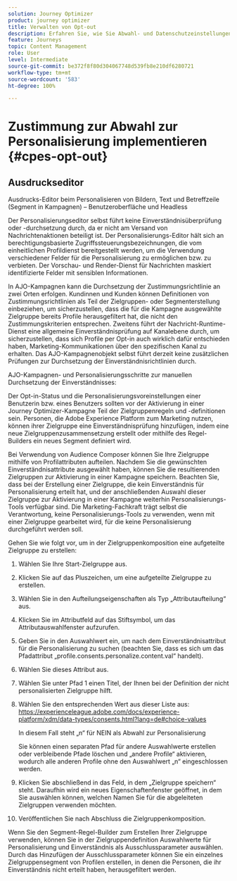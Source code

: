 ```yaml
---
solution: Journey Optimizer
product: journey optimizer
title: Verwalten von Opt-out
description: Erfahren Sie, wie Sie Abwahl- und Datenschutzeinstellungen verwalten können
feature: Journeys
topic: Content Management
role: User
level: Intermediate
source-git-commit: be372f8f80d304067748d539fb8e210df6280721
workflow-type: tm+mt
source-wordcount: '583'
ht-degree: 100%

---
```


# Zustimmung zur Abwahl zur Personalisierung implementieren {#cpes-opt-out}


## Ausdruckseditor

Ausdrucks-Editor beim Personalisieren von Bildern, Text und Betreffzeile (Segment in Kampagnen) – Benutzeroberfläche und Headless

Der Personalisierungseditor selbst führt keine Einverständnisüberprüfung oder -durchsetzung durch, da er nicht am Versand von Nachrichtenaktionen beteiligt ist. Der Personalisierungs-Editor hält sich an berechtigungsbasierte Zugriffssteuerungsbezeichnungen, die vom einheitlichen Profildienst bereitgestellt werden, um die Verwendung verschiedener Felder für die Personalisierung zu ermöglichen bzw. zu verbieten. Der Vorschau- und Render-Dienst für Nachrichten maskiert identifizierte Felder mit sensiblen Informationen.

In AJO-Kampagnen kann die Durchsetzung der Zustimmungsrichtlinie an zwei Orten erfolgen. Kundinnen und Kunden können Definitionen von Zustimmungsrichtlinien als Teil der Zielgruppen- oder Segmenterstellung einbeziehen, um sicherzustellen, dass die für die Kampagne ausgewählte Zielgruppe bereits Profile herausgefiltert hat, die nicht den Zustimmungskriterien entsprechen. Zweitens führt der Nachricht-Runtime-Dienst eine allgemeine Einverständnisprüfung auf Kanalebene durch, um sicherzustellen, dass sich Profile per Opt-in auch wirklich dafür entschieden haben, Marketing-Kommunikationen über den spezifischen Kanal zu erhalten. Das AJO-Kampagnenobjekt selbst führt derzeit keine zusätzlichen Prüfungen zur Durchsetzung der Einverständnisrichtlinien durch.

AJO-Kampagnen- und Personalisierungsschritte zur manuellen Durchsetzung der Einverständnisses:

Der Opt-in-Status und die Personalisierungsvoreinstellungen einer Benutzerin bzw. eines Benutzers sollten vor der Aktivierung in einer Journey Optimizer-Kampagne Teil der Zielgruppenregeln und -definitionen sein. Personen, die Adobe Experience Platform zum Marketing nutzen, können ihrer Zielgruppe eine Einverständnisprüfung hinzufügen, indem eine neue Zielgruppenzusammensetzung erstellt oder mithilfe des Regel-Builders ein neues Segment definiert wird.

Bei Verwendung von Audience Composer können Sie Ihre Zielgruppe mithilfe von Profilattributen aufteilen. Nachdem Sie die gewünschten Einverständnisattribute ausgewählt haben, können Sie die resultierenden Zielgruppen zur Aktivierung in einer Kampagne speichern. Beachten Sie, dass bei der Erstellung einer Zielgruppe, die kein Einverständnis für Personalisierung erteilt hat, und der anschließenden Auswahl dieser Zielgruppe zur Aktivierung in einer Kampagne weiterhin Personalisierungs-Tools verfügbar sind. Die Marketing-Fachkraft trägt selbst die Verantwortung, keine Personalisierungs-Tools zu verwenden, wenn mit einer Zielgruppe gearbeitet wird, für die keine Personalisierung durchgeführt werden soll.

Gehen Sie wie folgt vor, um in der Zielgruppenkomposition eine aufgeteilte Zielgruppe zu erstellen:

1. Wählen Sie Ihre Start-Zielgruppe aus.

1. Klicken Sie auf das Pluszeichen, um eine aufgeteilte Zielgruppe zu erstellen.

1. Wählen Sie in den Aufteilungseigenschaften als Typ „Attributaufteilung“ aus.

1. Klicken Sie im Attributfeld auf das Stiftsymbol, um das Attributauswahlfenster aufzurufen.

1. Geben Sie in den Auswahlwert ein, um nach dem Einverständnisattribut für die Personalisierung zu suchen (beachten Sie, dass es sich um das Pfadattribut „profile.consents.personalize.content.val“ handelt).

1. Wählen Sie dieses Attribut aus.

1. Wählen Sie unter Pfad 1 einen Titel, der Ihnen bei der Definition der nicht personalisierten Zielgruppe hilft.

1. Wählen Sie den entsprechenden Wert aus dieser Liste aus: https://experienceleague.adobe.com/docs/experience-platform/xdm/data-types/consents.html?lang=de#choice-values

   In diesem Fall steht „n“ für NEIN als Abwahl zur Personalisierung

   Sie können einen separaten Pfad für andere Auswahlwerte erstellen oder verbleibende Pfade löschen und „andere Profile“ aktivieren, wodurch alle anderen Profile ohne den Auswahlwert „n“ eingeschlossen werden.

1. Klicken Sie abschließend in das Feld, in dem „Zielgruppe speichern“ steht. Daraufhin wird ein neues Eigenschaftenfenster geöffnet, in dem Sie auswählen können, welchen Namen Sie für die abgeleiteten Zielgruppen verwenden möchten.

1. Veröffentlichen Sie nach Abschluss die Zielgruppenkomposition.

Wenn Sie den Segment-Regel-Builder zum Erstellen Ihrer Zielgruppe verwenden, können Sie in der Zielgruppendefinition Auswahlwerte für Personalisierung und Einverständnis als Ausschlussparameter auswählen. Durch das Hinzufügen der Ausschlussparameter können Sie ein einzelnes Zielgruppensegment von Profilen erstellen, in denen die Personen, die ihr Einverständnis nicht erteilt haben, herausgefiltert werden.
